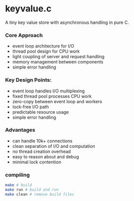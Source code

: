 # keyvalue.c

A tiny key value store with asynchronous handling in pure C.

### Core Approach

- event loop architecture for I/O
- thread pool design for CPU work
- light coupling of server and request handling
- memory management between components
- simple error handling

### Key Design Points:

- event loop handles I/O multiplexing
- fixed thread pool processes CPU work
- zero-copy between event loop and workers
- lock-free I/O path
- predictable resource usage
- simple error handling

### Advantages

- can handle 10k+ connections
- clean separation of I/O and computation
- no thread creation overhead
- easy to reason about and debug
- minimal lock contention

### compiling

```bash
make # build
make run # build and run
make clean # remove build files
```
